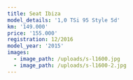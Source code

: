 ```yaml
---
title: Seat Ibiza
model_details: '1,0 TSi 95 Style 5d'
km: '149.000'
price: '155.000'
registration: 12/2016
model_year: '2015'
images:
  - image_path: /uploads/s-l1600.jpg
  - image_path: /uploads/s-l1600-2.jpg
---
```



